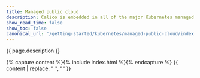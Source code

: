 ```yaml
---
title: Managed public cloud
description: Calico is embedded in all of the major Kubernetes managed cloud providers. 
show_read_time: false
show_toc: false
canonical_url: '/getting-started/kubernetes/managed-public-cloud/index'
---
```


{{ page.description }}

{% capture content %}{% include index.html %}{% endcapture %}
{{ content | replace: "    ", "" }}
